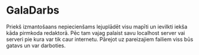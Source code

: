 # GalaDarbs

Priekš izmantošaans nepiecienšams lejuplādēt visu mapīti un ievilkti iekša kāda pirmkoda redaktorā.
Pēc tam vajag palaist savu localhost server vai serveri pie kura var tik caur internetu.
Pārejot uz pareizajiem failiem viss būs gatavs un var darboties.
